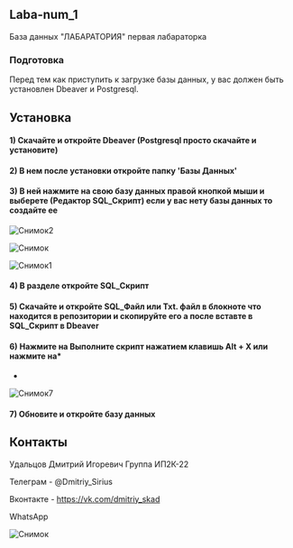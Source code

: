 ## Laba-num_1

База данных "ЛАБАРАТОРИЯ" первая лабараторка
 
 
 ### Подготовка

Перед тем как приступить к загрузке базы данных, у вас должен быть установлен Dbeaver и Postgresql. 
 
 
 ## Установка
 #### 1) Скачайте и откройте Dbeaver (Postgresql просто скачайте и установите)


 #### 2) В нем после установки откройте папку 'Базы Данных' 


 #### 3) В ней нажмите на свою базу данных правой кнопкой мыши и выберете (Редактор SQL_Скрипт) если у вас нету базы данных то создайте ее

![Снимок2](https://user-images.githubusercontent.com/67872855/198819494-83fd15a6-3899-4191-ae05-43c8fcdfb875.PNG)

![Снимок](https://user-images.githubusercontent.com/67872855/198819496-a8a5a779-5599-4e45-a12e-99815c9a0554.PNG)

![Снимок1](https://user-images.githubusercontent.com/67872855/198819612-70945076-8df6-45c8-9712-7cab88449d3b.PNG)

 #### 4) В разделе откройте SQL_Скрипт


 #### 5) Скачайте и откройте SQL_Файл или Txt. файл в блокноте что находится в репозитории и скопируйте его а после вставте в SQL_Скрипт в Dbeaver
 
 
 #### 6) Нажмите на Выполните скрипт нажатием клавишь Alt + X или нажмите на*
*
![Снимок7](https://user-images.githubusercontent.com/67872855/198819800-94fb1dc0-00be-4630-a609-8618e0a943f3.PNG)

#### 7) Обновите и откройте базу данных

## Контакты

Удальцов Дмитрий Игоревич
Группа ИП2К-22

  Телеграм - @Dmitriy_Sirius
  
  Вконтакте - https://vk.com/dmitriy_skad

  WhatsApp

![Снимок](https://user-images.githubusercontent.com/67872855/197333268-24e288c2-e5ae-48ab-929d-9c48f30a2396.PNG)
